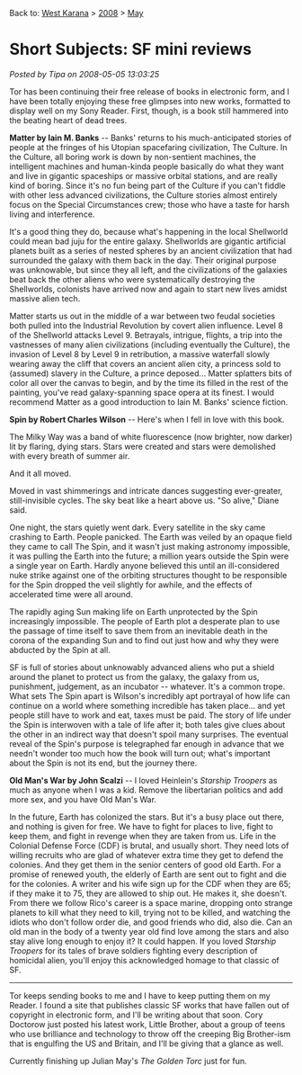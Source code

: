 Back to: [West Karana](/posts/westkarana.md) > [2008](/posts/2008/westkarana.md) > [May](./westkarana.md)
# Short Subjects: SF mini reviews

*Posted by Tipa on 2008-05-05 13:03:25*

Tor has been continuing their free release of books in electronic form, and I have been totally enjoying these free glimpses into new works, formatted to display well on my Sony Reader. First, though, is a book still hammered into the beating heart of dead trees.

**Matter by Iain M. Banks** -- Banks' returns to his much-anticipated stories of people at the fringes of his Utopian spacefaring civilization, The Culture. In the Culture, all boring work is down by non-sentient machines, the intelligent machines and human-kinda people basically do what they want and live in gigantic spaceships or massive orbital stations, and are really kind of boring. Since it's no fun being part of the Culture if you can't fiddle with other less advanced civilizations, the Culture stories almost entirely focus on the Special Circumstances crew; those who have a taste for harsh living and interference.

It's a good thing they do, because what's happening in the local Shellworld could mean bad juju for the entire galaxy. Shellworlds are gigantic artificial planets built as a series of nested spheres by an ancient civilization that had surrounded the galaxy with them back in the day. Their original purpose was unknowable, but since they all left, and the civilizations of the galaxies beat back the other aliens who were systematically destroying the Shellworlds, colonists have arrived now and again to start new lives amidst massive alien tech.

Matter starts us out in the middle of a war between two feudal societies both pulled into the Industrial Revolution by covert alien influence. Level 8 of the Shellworld attacks Level 9. Betrayals, intrigue, flights, a trip into the vastnesses of many alien civilizations (including eventually the Culture), the invasion of Level 8 by Level 9 in retribution, a massive waterfall slowly wearing away the cliff that covers an ancient alien city, a princess sold to (assumed) slavery in the Culture, a prince deposed... Matter splatters bits of color all over the canvas to begin, and by the time its filled in the rest of the painting, you've read galaxy-spanning space opera at its finest. I would recommend Matter as a good introduction to Iain M. Banks' science fiction.

**Spin by Robert Charles Wilson** -- Here's when I fell in love with this book.


> 
The Milky Way was a band of white fluorescence (now brighter, now darker) lit by flaring, dying stars. Stars were created and stars were demolished with every breath of summer air.

And it all moved.

Moved in vast shimmerings and intricate dances suggesting ever-greater, still-invisible cycles. The sky beat like a heart above us. "So alive," Diane said.



One night, the stars quietly went dark. Every satellite in the sky came crashing to Earth. People panicked. The Earth was veiled by an opaque field they came to call The Spin, and it wasn't just making astronomy impossible, it was pulling the Earth into the future; a million years outside the Spin were a single year on Earth. Hardly anyone believed this until an ill-considered nuke strike against one of the orbiting structures thought to be responsible for the Spin dropped the veil slightly for awhile, and the effects of accelerated time were all around.

The rapidly aging Sun making life on Earth unprotected by the Spin increasingly impossible. The people of Earth plot a desperate plan to use the passage of time itself to save them from an inevitable death in the corona of the expanding Sun and to find out just how and why they were abducted by the Spin at all.

SF is full of stories about unknowably advanced aliens who put a shield around the planet to protect us from the galaxy, the galaxy from us, punishment, judgement, as an incubator -- whatever. It's a common trope. What sets The Spin apart is Wilson's incredibly apt portrayal of how life can continue on a world where something incredible has taken place... and yet people still have to work and eat, taxes must be paid. The story of life under the Spin is interwoven with a tale of life after it; both tales give clues about the other in an indirect way that doesn't spoil many surprises. The eventual reveal of the Spin's purpose is telegraphed far enough in advance that we needn't wonder too much how the book will turn out; what's important about the Spin is not its end, but the journey there.

**Old Man's War by John Scalzi** -- I loved Heinlein's *Starship Troopers* as much as anyone when I was a kid. Remove the libertarian politics and add more sex, and you have Old Man's War.

In the future, Earth has colonized the stars. But it's a busy place out there, and nothing is given for free. We have to fight for places to live, fight to keep them, and fight in revenge when they are taken from us. Life in the Colonial Defense Force (CDF) is brutal, and usually short. They need lots of willing recruits who are glad of whatever extra time they get to defend the colonies. And they get them in the senior centers of good old Earth. For a promise of renewed youth, the elderly of Earth are sent out to fight and die for the colonies. A writer and his wife sign up for the CDF when they are 65; if they make it to 75, they are allowed to ship out. He makes it, she doesn't. From there we follow Rico's career is a space marine, dropping onto strange planets to kill what they need to kill, trying not to be killed, and watching the idiots who don't follow order die, and good friends who did, also die. Can an old man in the body of a twenty year old find love among the stars and also stay alive long enough to enjoy it? It could happen. If you loved *Starship Troopers* for its tales of brave soldiers fighting every description of homicidal alien, you'll enjoy this acknowledged homage to that classic of SF. 

---

Tor keeps sending books to me and I have to keep putting them on my Reader. I found a site that publishes classic SF works that have fallen out of copyright in electronic form, and I'll be writing about that soon. Cory Doctorow just posted his latest work, Little Brother, about a group of teens who use brilliance and technology to throw off the creeping Big Brother-ism that is engulfing the US and Britain, and I'll be giving that a glance as well.

Currently finishing up Julian May's *The Golden Torc* just for fun.

